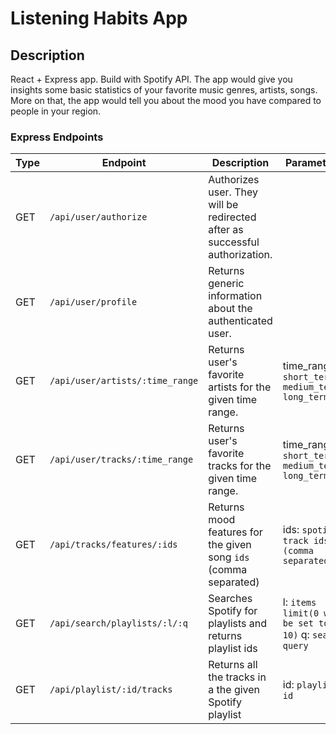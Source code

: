 # Listening Habits App

## Description

React + Express app. Build with Spotify API. The app would give you insights some basic statistics of your favorite music genres, artists, songs. More on that, the app would tell you about the mood you have compared to people in your region.

### Express Endpoints

|Type|Endpoint|Description|Parameters|Headers|
|-|-|-|-|-|
|GET|`/api/user/authorize`|Authorizes user. They will be redirected after as successful authorization.|||
|GET|`/api/user/profile`|Returns generic information about the authenticated user.||{spotify_auth : given_token}|
|GET|`/api/user/artists/:time_range`|Returns user's favorite artists for the given time range.|time_range : `short_term/ medium_term/ long_term`|{spotify_auth : given_token}|
|GET|`/api/user/tracks/:time_range`|Returns user's favorite tracks for the given time range.|time_range : `short_term/ medium_term/ long_term`|{spotify_auth : given_token}|
|GET|`/api/tracks/features/:ids`|Returns mood features for the given song `ids` (comma separated) |ids: `spotify track ids (comma separated)`|{spotify_auth : given_token}|
|GET|`/api/search/playlists/:l/:q`|Searches Spotify for playlists and returns playlist ids|l: `items limit(0 will be set to 10)` q: `search query`|{spotify_auth : given_token}|
|GET|`/api/playlist/:id/tracks`|Returns all the tracks in a the given Spotify playlist|id: `playlist id`|{spotify_auth : given_token}|
